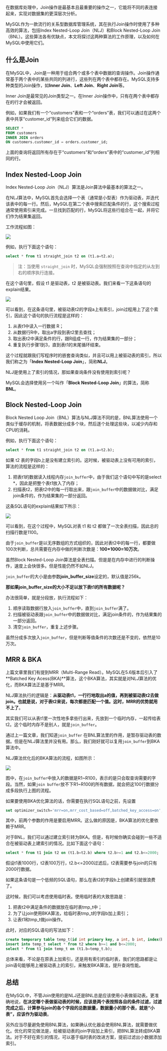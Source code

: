 在数据库处理中，Join操作是最基本且最重要的操作之一，它能将不同的表连接起来，实现对数据集的更深层次分析。

MySQL作为一款流行的关系型数据库管理系统，其在执行Join操作时使用了多种高效的算法，包括Index Nested-Loop Join（NLJ）和Block Nested-Loop Join（BNL）。这些算法各有优缺点，本文将探讨这两种算法的工作原理，以及如何在MySQL中使用它们。

## 什么是Join

在MySQL中，Join是一种用于组合两个或多个表中数据的查询操作。Join操作通常基于两个表中的某些共同的列进行，这些列在两个表中都存在。MySQL支持多种类型的Join操作，如**Inner Join**、**Left Join**、**Right Join**等。

Inner Join是最常见的Join类型之一。在Inner Join操作中，只有在两个表中都存在的行才会被返回。

例如，如果我们有一个“customers”表和一个“orders”表，我们可以通过在这两个表中共享“customer_id”列来组合它们的数据。

```sql
SELECT *
FROM customers
INNER JOIN orders
ON customers.customer_id = orders.customer_id;
```

上面的查询将返回所有存在于“customers”和“orders”表中的“customer_id”列相同的行。

## Index Nested-Loop Join

Index Nested-Loop Join（NLJ）算法是Join算法中最基本的算法之一。

在NLJ算法中，MySQL首先会选择一个表（通常是小型表）作为驱动表，并迭代该表中的每一行。然后，MySQL在第二个表中搜索匹配条件的行，这个搜索过程通常使用索引来完成。一旦找到匹配的行，MySQL将这些行组合在一起，并将它们作为结果集返回。

工作流程如图：

![](https://mmbiz.qpic.cn/mmbiz_png/jC8rtGdWScM0uen1PDv6hsZTdwWPECIl94cTiasZKjpEmlWicZ0zBBeNq1eNPiahuOxSGQXX6aYSQJSDn6I3ymnSQ/640)

例如，执行下面这个语句：

```sql
select * from t1 straight_join t2 on (t1.a=t2.a);
```

> 注：当使用 `straight_join` 时，MySQL会强制按照在查询中指定的从左到右的顺序执行连接。

在这个语句里，假设 t1 是驱动表，t2 是被驱动表。我们来看一下这条语句的explain结果。

![](https://mmbiz.qpic.cn/mmbiz_png/jC8rtGdWScM0uen1PDv6hsZTdwWPECIlEhryCJl5jj5PV23LPSQkQaoW3IRbgfKO3v0WpUUr1g1SvzWpNRP6iaw/640)

可以看到，在这条语句里，被驱动表t2的字段a上有索引，join过程用上了这个索引，因此这个语句的执行流程是这样的：

1. 从表t1中读入一行数据 R；
2. 从数据行R中，取出a字段到表t2里去查找；
3. 取出表t2中满足条件的行，跟R组成一行，作为结果集的一部分；
4. 重复执行步骤1到3，直到表t1的末尾循环结束。

这个过程就跟我们写程序时的嵌套查询类似，并且可以用上被驱动表的索引，所以我们称之为「**Index Nested-Loop Join**」，简称**NLJ**。

NLJ是使用上了索引的情况，那如果查询条件没有使用到索引呢？

MySQL会选择使用另一个叫作「**Block Nested-Loop Join**」的算法，简称**BNL**。

## Block Nested-Loop Join

Block Nested Loop Join（BNL）算法与NLJ算法不同的是，BNL算法使用一个类似于缓存的机制，将表数据分成多个块，然后逐个处理这些块，以减少内存和CPU的消耗。

例如，执行下面这个语句：

```sql
select * from t1 straight_join t2 on (t1.a=t2.b);
```

如果 t2 表的字段b上是没有建立索引的。这时候，被驱动表上没有可用的索引，算法的流程是这样的：

1. 把表t1的数据读入线程内存`join_buffer`中，由于我们这个语句中写的是select *，因此是把整个表t1放入了内存；
2. 扫描表t2，把表t2中的每一行取出来，跟`join_buffer`中的数据做对比，满足join条件的，作为结果集的一部分返回。

这条SQL语句的explain结果如下所示：

![](https://mmbiz.qpic.cn/mmbiz_png/jC8rtGdWScM0uen1PDv6hsZTdwWPECIlibay271rhTD6FiaNEEGAAEQVC5jTic0fIVMh2vznm2ibjZlRGLAKZNMajw/640)

可以看到，在这个过程中，MySQL对表 t1 和 t2 都做了一次全表扫描，因此总的扫描行数是1100。

由于`join_buffer`是以无序数组的方式组织的，因此对表t2中的每一行，都要做100次判断，总共需要在内存中做的判断次数是：**100*1000=10万次**。

虽然Block Nested-Loop Join算法是全表扫描。但是是在内存中进行的判断操作，速度上会快很多。但是性能仍然不如NLJ。

`join_buffer`的大小是由参数**join_buffer_size**设定的，默认值是256k。

**那如果join_buffer_size的大小不足以放下表t1的所有数据呢？**

办法很简单，就是分段放，执行流程如下：

1. 顺序读取数据行放入`join_buffer`中，直到`join_buffer`满了。
2. 扫描被驱动表跟`join_buffer`中的数据做对比，满足join条件的，作为结果集的一部分返回。
3. 清空`join_buffer`，重复上述步骤。

虽然分成多次放入`join_buffer`，但是判断等值条件的次数还是不变的，依然是10万次。

## MRR & BKA

上篇文章里我们有提到MRR（Multi-Range Read）。MySQL在5.6版本后引入了**Batched Key Acess(BKA)**算法，这个BKA算法，其实就是对NLJ算法的优化，而BKA算法正是基于MRR。

NLJ算法执行的逻辑是：**从驱动表t1，一行行地取出a的值，再到被驱动表t2去做join。也就是说，对于表t2来说，每次都是匹配一个值。这时，MRR的优势就用不上了**。

其实我们可以从表t1里一次性地多拿些行出来，先放到一个临时内存，一起传给表t2。这个临时内存不是别人，就是`join_buffer`。

通过上一篇文章，我们知道`join_buffer` 在BNL算法里的作用，是暂存驱动表的数据。但是在NLJ算法里并没有用。那么，我们刚好就可以复用`join_buffer`到BKA算法中。

NLJ算法优化后的BKA算法的流程，如图所示：

![](https://mmbiz.qpic.cn/mmbiz_png/jC8rtGdWScM0uen1PDv6hsZTdwWPECIlW4MXORyOusGOGvbCkwgts385bNicgS9IZWOJnPic9SeGCxPF1lfqnw7A/640)

图中，在`join_buffer`中放入的数据是R1~R100，表示的是只会取查询需要的字段。当然，如果`join buffer`放不下R1~R100的所有数据，就会把这100行数据分成多段执行上图的流程。

如果要使用BKA优化算法的话，你需要在执行SQL语句之前，先设置

```sql
set optimizer_switch='mrr=on,mrr_cost_based=off,batched_key_access=on';
```

其中，前两个参数的作用是要启用MRR。这么做的原因是，BKA算法的优化要依赖于MRR。

对于BNL，我们可以通过建立索引转为BKA。但是，有时候你确实会碰到一些不适合在被驱动表上建索引的情况。比如下面这个语句：

```sql
select * from t1 join t2 on (t1.b=t2.b) where t2.b>=1 and t2.b<=2000;
```

假设t1表1000行，t2表100万行，t2.b<=2000过滤后，t2表需要参与join的只有2000行数据。

如果这条语句是一个低频的SQL语句，那么在表t2的字段b上创建索引就很浪费了。

这时候，我们可以考虑使用临时表。使用临时表的大致思路是：

1. 把表t2中满足条件的数据放在临时表tmp_t中；
2. 为了让join使用BKA算法，给临时表tmp_t的字段b加上索引；
3. 让表t1和tmp_t做join操作。

此时，对应的SQL语句的写法如下：

```sql
create temporary table temp_t(id int primary key, a int, b int, index(b))engine=innodb;
insert into temp_t select * from t2 where b>=1 and b<=2000;
select * from t1 join temp_t on (t1.b=temp_t.b);
```

总体来看，不论是在原表上加索引，还是用有索引的临时表，我们的思路都是让join语句能够用上被驱动表上的索引，来触发BKA算法，提升查询性能。

## 总结

在MySQL中，不管Join使用的是NLJ还是BNL总是应该使用小表做驱动表。更准确地说，**在决定哪个表做驱动表的时候，应该是两个表按照各自的条件过滤，过滤完成之后，计算参与join的各个字段的总数据量，数据量小的那个表，就是“小表”，应该作为驱动表**。

另外应当尽量避免使用BNL算法，如果确认优化器会使用BNL算法，就需要做优化。优化的常见做法是，给被驱动表的join字段加上索引，把BNL算法转成BKA算法。对于不好在索引的情况，可以基于临时表的改进方案，提前过滤出小数据添加索引。
